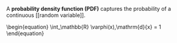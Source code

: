 A **probability density function (PDF)** captures the probability of a continuous [[random variable]].

\\begin{equation}
\\int_\\mathbb{R} \\varphi(x)\,\\mathrm{d}{x} = 1
\end{equation}